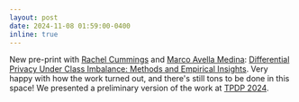 ```yaml
---
layout: post
date: 2024-11-08 01:59:00-0400
inline: true
---
```


New pre-print with [Rachel Cummings](https://rachelcummings.com/) and [Marco Avella Medina](https://sites.google.com/site/marcoavellamedina/home): [Differential Privacy Under Class Imbalance: Methods and Empirical Insights](https://arxiv.org/pdf/2411.05733). Very happy with how the work turned out, and there's still tons to be done in this space! We presented a preliminary version of the work at [TPDP 2024](https://tpdp.journalprivacyconfidentiality.org/2024/).
